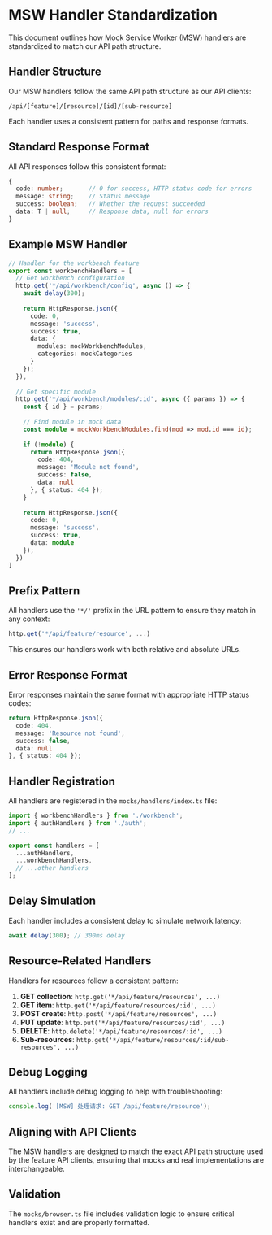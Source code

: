 # MSW Handler Standardization

This document outlines how Mock Service Worker (MSW) handlers are standardized to match our API path structure.

## Handler Structure

Our MSW handlers follow the same API path structure as our API clients:

```
/api/[feature]/[resource]/[id]/[sub-resource]
```

Each handler uses a consistent pattern for paths and response formats.

## Standard Response Format

All API responses follow this consistent format:

```typescript
{
  code: number;       // 0 for success, HTTP status code for errors
  message: string;    // Status message
  success: boolean;   // Whether the request succeeded
  data: T | null;     // Response data, null for errors
}
```

## Example MSW Handler

```typescript
// Handler for the workbench feature
export const workbenchHandlers = [
  // Get workbench configuration
  http.get('*/api/workbench/config', async () => {
    await delay(300);
    
    return HttpResponse.json({
      code: 0,
      message: 'success',
      success: true,
      data: {
        modules: mockWorkbenchModules,
        categories: mockCategories
      }
    });
  }),
  
  // Get specific module
  http.get('*/api/workbench/modules/:id', async ({ params }) => {
    const { id } = params;
    
    // Find module in mock data
    const module = mockWorkbenchModules.find(mod => mod.id === id);
    
    if (!module) {
      return HttpResponse.json({
        code: 404,
        message: 'Module not found',
        success: false,
        data: null
      }, { status: 404 });
    }
    
    return HttpResponse.json({
      code: 0,
      message: 'success',
      success: true,
      data: module
    });
  })
]
```

## Prefix Pattern

All handlers use the `'*/'` prefix in the URL pattern to ensure they match in any context:

```typescript
http.get('*/api/feature/resource', ...)
```

This ensures our handlers work with both relative and absolute URLs.

## Error Response Format

Error responses maintain the same format with appropriate HTTP status codes:

```typescript
return HttpResponse.json({
  code: 404,
  message: 'Resource not found',
  success: false,
  data: null
}, { status: 404 });
```

## Handler Registration

All handlers are registered in the `mocks/handlers/index.ts` file:

```typescript
import { workbenchHandlers } from './workbench';
import { authHandlers } from './auth';
// ...

export const handlers = [
  ...authHandlers,
  ...workbenchHandlers,
  // ...other handlers
];
```

## Delay Simulation

Each handler includes a consistent delay to simulate network latency:

```typescript
await delay(300); // 300ms delay
```

## Resource-Related Handlers

Handlers for resources follow a consistent pattern:

1. **GET collection**: `http.get('*/api/feature/resources', ...)`
2. **GET item**: `http.get('*/api/feature/resources/:id', ...)`
3. **POST create**: `http.post('*/api/feature/resources', ...)`
4. **PUT update**: `http.put('*/api/feature/resources/:id', ...)`
5. **DELETE**: `http.delete('*/api/feature/resources/:id', ...)`
6. **Sub-resources**: `http.get('*/api/feature/resources/:id/sub-resources', ...)`

## Debug Logging

All handlers include debug logging to help with troubleshooting:

```typescript
console.log('[MSW] 处理请求: GET /api/feature/resource');
```

## Aligning with API Clients

The MSW handlers are designed to match the exact API path structure used by the feature API clients, ensuring that mocks and real implementations are interchangeable.

## Validation

The `mocks/browser.ts` file includes validation logic to ensure critical handlers exist and are properly formatted. 